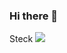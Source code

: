 ### Hi there 👋

Steck
<img src="https://img.shields.io/badge/Javascript-F7DF1E?style=for-the-badge&logo=javascript&logoColor=FFF"/>
